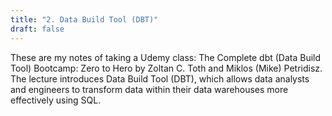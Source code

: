 ```yaml
---
title: "2. Data Build Tool (DBT)"
draft: false
---
```


These are my notes of taking a Udemy class: The Complete dbt (Data Build Tool) Bootcamp: Zero to Hero by Zoltan C. Toth and Miklos (Mike) Petridisz. 
The lecture introduces Data Build Tool (DBT), which allows data analysts and engineers to transform data within their data warehouses more effectively using SQL.